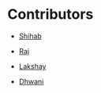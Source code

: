 # **Contributors**

- [Shihab](https://github.com/shihabus)

- [Raj](https://github.com/Xx-RAJ-xX)

- [Lakshay](https://github.com/lakshayman)

- [Dhwani](https://github.com/dhwani7761)